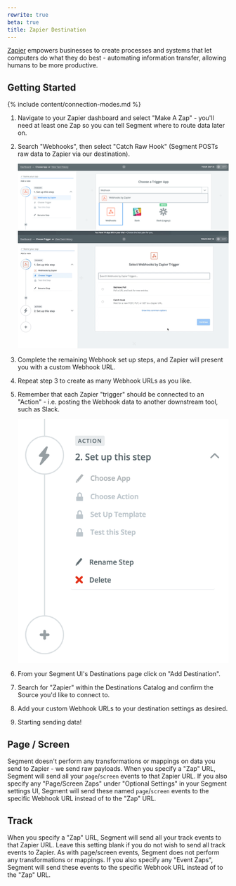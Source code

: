 ```yaml
---
rewrite: true
beta: true
title: Zapier Destination
---
```

[Zapier](https://zapier.com/apps/integrations) empowers businesses to create processes and systems that let computers do what they do best - automating information transfer, allowing humans to be more productive.

## Getting Started

{% include content/connection-modes.md %}

1. Navigate to your Zapier dashboard and select "Make A Zap" - you'll need at least one Zap so you can tell Segment where to route data later on.
2. Search "Webhooks", then select "Catch Raw Hook" (Segment POSTs raw data to Zapier via our destination).

    ![](images/webhooks-by-zapier.png)
    ![](images/zapier-catch-raw-hook.gif)

3. Complete the remaining Webhook set up steps, and Zapier will present you with a custom Webhook URL.
4. Repeat step 3 to create as many Webhook URLs as you like.
5. Remember that each Zapier "trigger" should be connected to an "Action" - i.e. posting the Webhook data to another downstream tool, such as Slack.

    ![](images/zapier-choose-action.png)

6. From your Segment UI's Destinations page click on "Add Destination".
7. Search for "Zapier" within the Destinations Catalog and confirm the Source you'd like to connect to.
8. Add your custom Webhook URLs to your destination settings as desired.
9. Starting sending data!

## Page / Screen

Segment doesn't perform any transformations or mappings on data you send to Zapier - we send raw payloads. When you specify a "Zap" URL, Segment will send all your `page`/`screen` events to that Zapier URL. If you also specify any "Page/Screen Zaps" under "Optional Settings" in your Segment settings UI, Segment will send these named `page`/`screen` events to the specific Webhook URL instead of to the "Zap" URL.

## Track

When you specify a "Zap" URL, Segment will send all your track events to that Zapier URL. Leave this setting blank if you do not wish to send all track events to Zapier. As with page/screen events, Segment does not perform any transformations or mappings. If you also specify any "Event Zaps", Segment will send these events to the specific Webhook URL instead of to the "Zap" URL.
